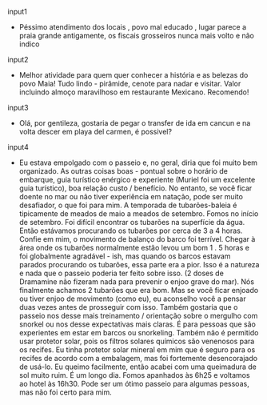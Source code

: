 input1

- Péssimo atendimento dos locais , povo mal educado , lugar parece a praia grande antigamente, os fiscais grosseiros nunca mais volto e não indico 

input2

- Melhor atividade para quem quer conhecer a história e as belezas do povo Maia! Tudo lindo - pirâmide, cenote para nadar e visitar. Valor incluindo almoço maravilhoso em restaurante Mexicano. Recomendo!

input3

- Olá, por gentileza, gostaria de pegar o transfer de ida em cancun e na volta descer em playa del carmen, é possivel?

input4

- Eu estava empolgado com o passeio e, no geral, diria que foi muito bem organizado. As outras coisas boas - pontual sobre o horário de embarque, guia turístico enérgico e experiente (Muriel foi um excelente guia turístico), boa relação custo / benefício. No entanto, se você ficar doente no mar ou não tiver experiência em natação, pode ser muito desafiador, o que foi para mim. A temporada de tubarões-baleia é tipicamente de meados de maio a meados de setembro. Fomos no início de setembro. Foi difícil encontrar os tubarões na superfície da água. Então estávamos procurando os tubarões por cerca de 3 a 4 horas. Confie em mim, o movimento de balanço do barco foi terrível. Chegar à área onde os tubarões normalmente estão levou um bom 1 . 5 horas e foi globalmente agradável - ish, mas quando os barcos estavam parados procurando os tubarões, essa parte era a pior. Isso é a natureza e nada que o passeio poderia ter feito sobre isso. (2 doses de Dramamine não fizeram nada para prevenir o enjoo grave do mar). Nós finalmente achamos 2 tubarões que era bom. Mas se você ficar enjoado ou tiver enjoo de movimento (como eu), eu aconselho você a pensar duas vezes antes de prosseguir com isso. Também gostaria que o passeio nos desse mais treinamento / orientação sobre o mergulho com snorkel ou nos desse expectativas mais claras. É para pessoas que são experientes em estar em barcos ou snorkeling. Também não é permitido usar protetor solar, pois os filtros solares químicos são venenosos para os recifes. Eu tinha protetor solar mineral em mim que é seguro para os recifes de acordo com a embalagem, mas foi fortemente desencorajado de usá-lo. Eu queimo facilmente, então acabei com uma queimadura de sol muito ruim. É um longo dia. Fomos apanhados às 6h25 e voltamos ao hotel às 16h30. Pode ser um ótimo passeio para algumas pessoas, mas não foi certo para mim.

